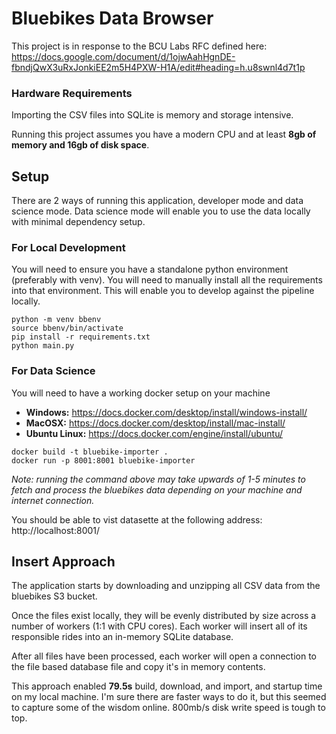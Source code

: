 # Bluebikes Data Browser
This project is in response to the BCU Labs RFC defined here:
https://docs.google.com/document/d/1ojwAahHgnDE-fbndjQwX3uRxJonkiEE2m5H4PXW-H1A/edit#heading=h.u8swnl4d7t1p

### Hardware Requirements
Importing the CSV files into SQLite is memory and storage intensive. 

Running this project assumes you have a modern CPU and at least **8gb of memory and 16gb of disk space**.

## Setup
There are 2 ways of running this application, developer mode and data science mode. Data science mode will enable you to use the data locally with minimal dependency setup. 

### For Local Development
You will need to ensure you have a standalone python environment (preferably with venv). 
You will need to manually install all the requirements into that environment. 
This will enable you to develop against the pipeline locally.

```commandline
python -m venv bbenv
source bbenv/bin/activate
pip install -r requirements.txt
python main.py
```

### For Data Science
You will need to have a working docker setup on your machine

- **Windows:** https://docs.docker.com/desktop/install/windows-install/
- **MacOSX:** https://docs.docker.com/desktop/install/mac-install/
- **Ubuntu Linux:** https://docs.docker.com/engine/install/ubuntu/

```commandline
docker build -t bluebike-importer .
docker run -p 8001:8001 bluebike-importer
```
*Note: running the command above may take upwards of 1-5 minutes to fetch 
and process the bluebikes data depending on your machine and internet connection.*

You should be able to vist datasette at the following address: http://localhost:8001/

## Insert Approach
The application starts by downloading and unzipping all CSV data from the bluebikes S3 bucket.

Once the files exist locally, they will be evenly distributed by size across a number
of workers (1:1 with CPU cores). Each worker will insert all of its responsible rides 
into an in-memory SQLite database.

After all files have been processed, each worker will open a connection to the file based 
database file and copy it's in memory contents.

This approach enabled **79.5s** build, download, and import, and startup time on my local 
machine. I'm sure there are faster ways to do it, but this seemed to capture some of the
wisdom online. 800mb/s disk write speed is tough to top.